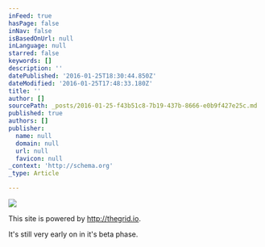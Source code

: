 ```yaml
---
inFeed: true
hasPage: false
inNav: false
isBasedOnUrl: null
inLanguage: null
starred: false
keywords: []
description: ''
datePublished: '2016-01-25T18:30:44.850Z'
dateModified: '2016-01-25T17:48:33.180Z'
title: ''
author: []
sourcePath: _posts/2016-01-25-f43b51c8-7b19-437b-8666-e0b9f427e25c.md
published: true
authors: []
publisher:
  name: null
  domain: null
  url: null
  favicon: null
_context: 'http://schema.org'
_type: Article

---
```

![](https://the-grid-user-content.s3-us-west-2.amazonaws.com/146a9d3e-f420-4e3b-9738-7f45208b002a.png)

This site is powered by http://thegrid.io. 

It's still very early on in it's beta phase.